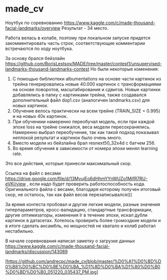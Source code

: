 # made_cv

Ноутбук по соревнованию https://www.kaggle.com/c/made-thousand-facial-landmarks/overview 
Результат - 34 место.

Работа велась в колабе, поэтому при локальном запуске придется закомментировать часть строк, соответствующие комментарии встречаются по ходу ноутбука.

За основу брался бейзлайн https://github.com/BorisLestsov/MADE/tree/master/contest1/unsupervised-landmarks-thousand-landmarks-contest 
Но были некоторые изменения:

1. С помощью библиотеки albumentations на основе части картинок из трейна генерировались новые 40.000 картинок с трансформациями на основе поворотов, масштабирования и сдвигов. Новые картинки добавлялись в папку с картинками трейна, также создавался дополнительный файл dop1.csv (аналогичен landmarks.csv) для новых картинок.
2. Обучение велось практически на всем трейне (TRAIN_SIZE = 0.995) и на новых 40к картинок.
3. При обучениии намеренно переобучал модель, если при каждой эпохе loss на трейне снижался, веса модели пересохранялись. Намеренно выбрал переобучение, так как такой подход показывал неплохой результат и картинок было очень много.
4. Вместо модели из бейзлайна брал resnext50_32x4d с батчем 256.
5. Во время обучения в зависимости от номера эпохи менял learning rate.

Это все действия, которые принесли максимальный скор.

Ссылка на файл с весами https://drive.google.com/file/d/13MyujEo6dHhmYYnWUZo1MifR7RU-eVKj/view , если надо будет проверить работоспособность кода. Оригинального файла с весами, благодаря которому получен итоговый скор, не осталось, так как файл весов перезаписывался(((

За время контеста пробовал и другие легкие модели, разные значения гиперпараметров, кросс-валидацию, стандартные трансформации, другие оптимизаторы, изменения lr  в течение эпохи, искал дубли картинок в датасетах. Хотелось проверить более громоздкие модели и в итоге сделать ансамбль, но мощностей не хватало и колаб работал нестабильно.

В начале соревнования написал заметку о загрузке данных https://www.kaggle.com/c/made-thousand-facial-landmarks/discussion/143089

[https://github.com/andrecpc/made_cv/blob/master/%D0%A1%D0%BD%D0%B8%D0%BC%D0%BE%D0%BA_%D1%8D%D0%BA%D1%80%D0%B0%D0%BD%D0%B0_051220_035437_PM.jpg]
